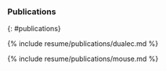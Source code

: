 ### Publications
{: #publications}

{% include resume/publications/dualec.md %}

{% include resume/publications/mouse.md %}
